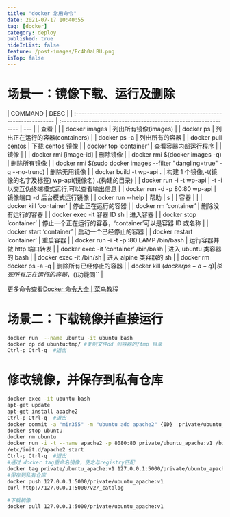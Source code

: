 ```yaml
---
title: "docker 常用命令"
date: 2021-07-17 10:40:55
tag: [docker]
category: deploy
published: true
hideInList: false
feature: /post-images/Ec4h0aLBU.png
isTop: false
---
```


# 场景一：镜像下载、运行及删除

| COMMAND                                                                 | DESC                                                            |
| :---------------------------------------------------------------------- | :-------------------------------------------------------------- | --- |
| 查看                                                                    |                                                                 |
| docker images                                                           | 列出所有镜像(images)                                            |
| docker ps                                                               | 列出正在运行的容器(containers)                                  |
| docker ps -a                                                            | 列出所有的容器                                                  |
| docker pull centos                                                      | 下载 centos 镜像                                                |
| docker top ‘container’                                                  | 查看容器内部运行程序                                            |
| 镜像                                                                    |                                                                 |
| docker rmi [image-id]                                                   | 删除镜像                                                        |
| docker rmi $(docker images -q)                                          | 删除所有镜像                                                    |
| docker rmi $(sudo docker images --filter "dangling=true" -q --no-trunc) | 删除无用镜像                                                    |
| docker build -t wp-api .                                                | 构建 1 个镜像,-t(镜像的名字及标签) wp-api(镜像名) .(构建的目录) |
| docker run -i -t wp-api                                                 | -t -i 以交互伪终端模式运行,可以查看输出信息                     |
| docker run -d -p 80:80 wp-api                                           | 镜像端口 -d 后台模式运行镜像                                    |
| ocker run --help                                                        | 帮助                                                            | s   |
| 容器                                                                    |                                                                 |
| docker kill ‘container’                                                 | 停止正在运行的容器                                              |
| docker rm ‘container’                                                   | 删除没有运行的容器                                              |
| docker exec -it 容器 ID sh                                              | 进入容器                                                        |
| docker stop ‘container’                                                 | 停止一个正在运行的容器，‘container’可以是容器 ID 或名称         |
| docker start ‘container’                                                | 启动一个已经停止的容器                                          |
| docker restart ‘container’                                              | 重启容器                                                        |
| docker run -i -t -p :80 LAMP /bin/bash                                  | 运行容器并做 http 端口转发                                      |
| docker exec -it ‘container’ /bin/bash                                   | 进入 ubuntu 类容器的 bash                                       |
| docker exec -it /bin/sh                                                 | 进入 alpine 类容器的 sh                                         |
| docker rm docker ps -a -q                                               | 删除所有已经停止的容器                                          |
| docker kill $(docker ps -a -q)                                          | 杀死所有正在运行的容器，$()功能同``                             |

更多命令查看[Docker 命令大全 | 菜鸟教程](https://www.runoob.com/docker/docker-command-manual.html)

# 场景二：下载镜像并直接运行

```bash
docker run  --name ubuntu -it ubuntu bash
docker cp dd ubuntu:tmp/ #复制文件dd 到容器的/tmp 目录
Ctrl-p Ctrl-q  #退出
```

# 修改镜像，并保存到私有仓库

```bash
docker exec -it ubuntu bash
apt-get update
apt-get install apache2
Ctrl-p Ctrl-q  #退出
docker commit -a "mir355" -m "ubuntu add apache2" {ID}  private/ubuntu_apache:v1   #保存镜像
docker stop ubuntu
docker rm ubuntu
docker run -i -t --name apache2 -p 8080:80 private/ubuntu_apache:v1 /bin/bash
/etc/init.d/apache2 start
Ctrl-p Ctrl-q  #退出
#通过 docker tag重命名镜像，使之与registry匹配
docker tag private/ubuntu_apache:v1 127.0.0.1:5000/private/ubuntu_apache:v1
#保存到私有仓库
docker push 127.0.0.1:5000/private/ubuntu_apache:v1
curl http://127.0.0.1:5000/v2/_catalog

#下载镜像
docker pull 127.0.0.1:5000/private/ubuntu_apache:v1
```
